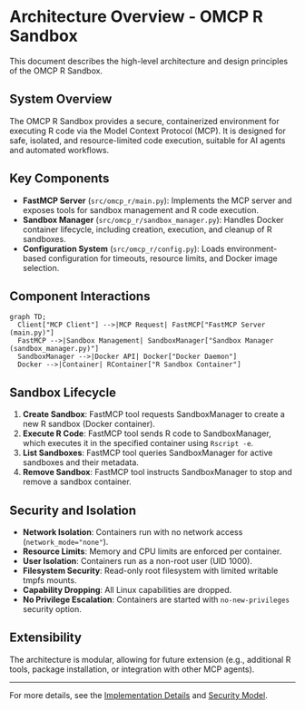 # Architecture Overview - OMCP R Sandbox

This document describes the high-level architecture and design principles of the OMCP R Sandbox.

## System Overview

The OMCP R Sandbox provides a secure, containerized environment for executing R code via the Model Context Protocol (MCP). It is designed for safe, isolated, and resource-limited code execution, suitable for AI agents and automated workflows.

## Key Components

- **FastMCP Server** (`src/omcp_r/main.py`): Implements the MCP server and exposes tools for sandbox management and R code execution.
- **Sandbox Manager** (`src/omcp_r/sandbox_manager.py`): Handles Docker container lifecycle, including creation, execution, and cleanup of R sandboxes.
- **Configuration System** (`src/omcp_r/config.py`): Loads environment-based configuration for timeouts, resource limits, and Docker image selection.

## Component Interactions

```mermaid
graph TD;
  Client["MCP Client"] -->|MCP Request| FastMCP["FastMCP Server (main.py)"]
  FastMCP -->|Sandbox Management| SandboxManager["Sandbox Manager (sandbox_manager.py)"]
  SandboxManager -->|Docker API| Docker["Docker Daemon"]
  Docker -->|Container| RContainer["R Sandbox Container"]
```

## Sandbox Lifecycle

1. **Create Sandbox**: FastMCP tool requests SandboxManager to create a new R sandbox (Docker container).
2. **Execute R Code**: FastMCP tool sends R code to SandboxManager, which executes it in the specified container using `Rscript -e`.
3. **List Sandboxes**: FastMCP tool queries SandboxManager for active sandboxes and their metadata.
4. **Remove Sandbox**: FastMCP tool instructs SandboxManager to stop and remove a sandbox container.

## Security and Isolation

- **Network Isolation**: Containers run with no network access (`network_mode="none"`).
- **Resource Limits**: Memory and CPU limits are enforced per container.
- **User Isolation**: Containers run as a non-root user (UID 1000).
- **Filesystem Security**: Read-only root filesystem with limited writable tmpfs mounts.
- **Capability Dropping**: All Linux capabilities are dropped.
- **No Privilege Escalation**: Containers are started with `no-new-privileges` security option.

## Extensibility

The architecture is modular, allowing for future extension (e.g., additional R tools, package installation, or integration with other MCP agents).

---

For more details, see the [Implementation Details](implementation.md) and [Security Model](security.md). 